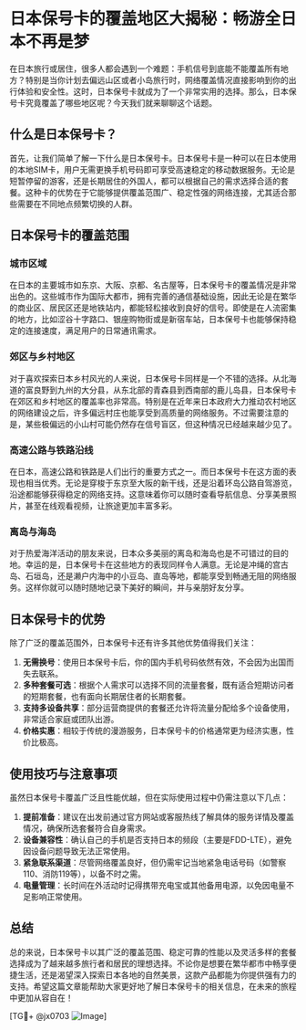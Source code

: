 # 日本保号卡的覆盖地区大揭秘：畅游全日本不再是梦

在日本旅行或居住，很多人都会遇到一个难题：手机信号到底能不能覆盖所有地方？特别是当你计划去偏远山区或者小岛旅行时，网络覆盖情况直接影响到你的出行体验和安全性。这时，日本保号卡就成为了一个非常实用的选择。那么，日本保号卡究竟覆盖了哪些地区呢？今天我们就来聊聊这个话题。

## 什么是日本保号卡？

首先，让我们简单了解一下什么是日本保号卡。日本保号卡是一种可以在日本使用的本地SIM卡，用户无需更换手机号码即可享受高速稳定的移动数据服务。无论是短暂停留的游客，还是长期居住的外国人，都可以根据自己的需求选择合适的套餐。这种卡的优势在于它能够提供覆盖范围广、稳定性强的网络连接，尤其适合那些需要在不同地点频繁切换的人群。

## 日本保号卡的覆盖范围

### 城市区域

在日本的主要城市如东京、大阪、京都、名古屋等，日本保号卡的覆盖情况是非常出色的。这些城市作为国际大都市，拥有完善的通信基础设施，因此无论是在繁华的商业区、居民区还是地铁站内，都能轻松接收到良好的信号。即使是在人流密集的地方，比如涩谷十字路口、银座购物街或是新宿车站，日本保号卡也能够保持稳定的连接速度，满足用户的日常通讯需求。

### 郊区与乡村地区

对于喜欢探索日本乡村风光的人来说，日本保号卡同样是一个不错的选择。从北海道的富良野到九州的大分县，从东北部的青森县到西南部的鹿儿岛县，日本保号卡在郊区和乡村地区的覆盖率也非常高。特别是在近年来日本政府大力推动农村地区的网络建设之后，许多偏远村庄也能享受到高质量的网络服务。不过需要注意的是，某些极偏远的小山村可能仍然存在信号盲区，但这种情况已经越来越少见了。

### 高速公路与铁路沿线

在日本，高速公路和铁路是人们出行的重要方式之一。而日本保号卡在这方面的表现也相当优秀。无论是穿梭于东京至大阪的新干线，还是沿着环岛公路自驾游览，沿途都能够获得稳定的网络支持。这意味着你可以随时查看导航信息、分享美景照片，甚至在线观看视频，让旅途更加丰富多彩。

### 离岛与海岛

对于热爱海洋活动的朋友来说，日本众多美丽的离岛和海岛也是不可错过的目的地。幸运的是，日本保号卡在这些地方的表现同样令人满意。无论是冲绳的宫古岛、石垣岛，还是濑户内海中的小豆岛、直岛等地，都能享受到畅通无阻的网络服务。这样你就可以随时随地记录下美好的瞬间，并与亲朋好友分享。

## 日本保号卡的优势

除了广泛的覆盖范围外，日本保号卡还有许多其他优势值得我们关注：

1. **无需换号**：使用日本保号卡后，你的国内手机号码依然有效，不会因为出国而失去联系。
2. **多种套餐可选**：根据个人需求可以选择不同的流量套餐，既有适合短期访问者的短期套餐，也有面向长期居住者的长期套餐。
3. **支持多设备共享**：部分运营商提供的套餐还允许将流量分配给多个设备使用，非常适合家庭或团队出游。
4. **价格实惠**：相较于传统的漫游服务，日本保号卡的价格通常更为经济实惠，性价比极高。

## 使用技巧与注意事项

虽然日本保号卡覆盖广泛且性能优越，但在实际使用过程中仍需注意以下几点：

1. **提前准备**：建议在出发前通过官方网站或客服热线了解具体的服务详情及覆盖情况，确保所选套餐符合自身需求。
2. **设备兼容性**：确认自己的手机是否支持日本的频段（主要是FDD-LTE），避免因设备问题导致无法正常使用。
3. **紧急联系渠道**：尽管网络覆盖良好，但仍需牢记当地紧急电话号码（如警察110、消防119等），以备不时之需。
4. **电量管理**：长时间在外活动时记得携带充电宝或其他备用电源，以免因电量不足影响正常使用。

## 总结

总的来说，日本保号卡以其广泛的覆盖范围、稳定可靠的性能以及灵活多样的套餐选择成为了越来越多旅行者和居民的理想选择。不论你是想要在繁华都市中畅享便捷生活，还是渴望深入探索日本各地的自然美景，这款产品都能为你提供强有力的支持。希望这篇文章能帮助大家更好地了解日本保号卡的相关信息，在未来的旅程中更加从容自在！

[TG💪+ @jx0703 ![Image](https://github.com/user-attachments/assets/dbca1d08-cadb-493c-b0ec-ad6f7a83f270)]